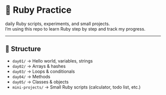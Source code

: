 # 🌸 Ruby Practice

daily Ruby scripts, experiments, and small projects.  
I’m using this repo to learn Ruby step by step and track my progress.

---

## 📂 Structure
- `day01/` → Hello world, variables, strings  
- `day02/` → Arrays & hashes  
- `day03/` → Loops & conditionals  
- `day04/` → Methods  
- `day05/` → Classes & objects  
- `mini-projects/` → Small Ruby scripts (calculator, todo list, etc.)

